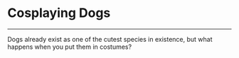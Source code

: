 # Cosplaying Dogs
<hr>
Dogs already exist as one of the cutest species in existence, but what happens when you put them in costumes?
